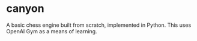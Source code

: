 # canyon
A basic chess engine built from scratch, implemented in Python. This uses OpenAI Gym as a means of learning.